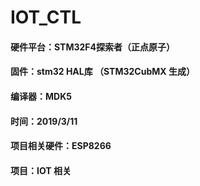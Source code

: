 # IOT_CTL
#### 硬件平台：STM32F4探索者（正点原子）

#### 固件：stm32 HAL库 （STM32CubMX 生成）

#### 编译器：MDK5

#### 时间：2019/3/11 

#### 项目相关硬件：ESP8266

#### 项目：IOT 相关

